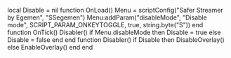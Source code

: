 local Disable = nil function OnLoad() Menu = scriptConfig("Safer Streamer by Egemen", "SSegemen") Menu:addParam("disableMode", "Disable mode", SCRIPT_PARAM_ONKEYTOGGLE, true, string.byte("S")) end function OnTick() Disabler() if Menu.disableMode then Disable = true else Disable = false end end function Disabler() if Disable then DisableOverlay() else EnableOverlay() end end
